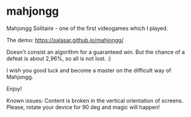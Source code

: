 # mahjongg
Mahjongg Solitaire - one of the first videogames which I played.

The demo: https://salasar.github.io/mahjongg/

Doesn't consist an algorithm for a guaranteed win. But the chance of a defeat is about 2,96%, so all is not lost. :)

I wish you good luck and become a master on the difficult way of Mahjongg. 

Enjoy!

Known issues: 
Content is broken in the vertical orientation of screens. Please, rotate your device for 90 deg and magic will happen!
